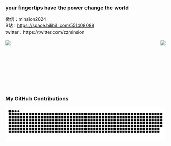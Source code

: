 ### your fingertips have the power change the world
<div>微信：minsion2024</div>
<div>B站：<a href="https://space.bilibili.com/551408088" target="_blank">https://space.bilibili.com/551408088</a></div>
<div>twitter：https://twitter.com/zzminsion</div>
<br />
<div style="display: flex">
  <img style="flex: 1;height: 150px;" src="https://github-readme-stats.vercel.app/api?username=minsion&hide_title=true&hide_border=true&show_icons=true&include_all_commits=true&count_private=true&line_height=21&bg_color=0,EC6C6C,FFD479,FFFC79,73FA79&theme=graywhite&locale=cn" />
  <img style="height: 150px;" src="https://github-readme-stats.vercel.app/api/top-langs/?username=minsion&hide_title=true&hide_border=true&layout=compact&bg_color=0,73FA79,73FDFF,D783FF&theme=graywhite&locale=cn" />
</div>

### My GitHub Contributions

![](https://raw.githubusercontent.com/minsion/minsion/main/assets/github-contribution-grid-snake.svg)
